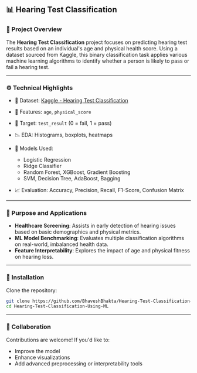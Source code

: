 ## 📊 Hearing Test Classification

### 🧠 Project Overview

The **Hearing Test Classification** project focuses on predicting hearing test results based on an individual's age and physical health score. Using a dataset sourced from Kaggle, this binary classification task applies various machine learning algorithms to identify whether a person is likely to pass or fail a hearing test.

---

### ⚙️ Technical Highlights

* 📁 Dataset: [Kaggle - Hearing Test Classification](https://www.kaggle.com/datasets/prasenjitsharma/hearing-test-classification-problem)
* 📌 Features: `age`, `physical_score`
* 🎯 Target: `test_result` (0 = fail, 1 = pass)
* 📉 EDA: Histograms, boxplots, heatmaps
* 🤖 Models Used:

  * Logistic Regression
  * Ridge Classifier
  * Random Forest, XGBoost, Gradient Boosting
  * SVM, Decision Tree, AdaBoost, Bagging
* 📈 Evaluation: Accuracy, Precision, Recall, F1-Score, Confusion Matrix

---

### 🎯 Purpose and Applications

* **Healthcare Screening**: Assists in early detection of hearing issues based on basic demographics and physical metrics.
* **ML Model Benchmarking**: Evaluates multiple classification algorithms on real-world, imbalanced health data.
* **Feature Interpretability**: Explores the impact of age and physical fitness on hearing loss.

---

### 💾 Installation

 Clone the repository:

   ```bash
   git clone https://github.com/BhaveshBhakta/Hearing-Test-Classification-Using-ML.git
   cd Hearing-Test-Classification-Using-ML
   ```


---

### 🤝 Collaboration

Contributions are welcome! If you'd like to:

* Improve the model
* Enhance visualizations
* Add advanced preprocessing or interpretability tools

